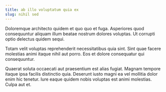 ```yaml
---
title: ab illo voluptatum quia ex
slug: nihil sed
---
```


Doloremque architecto quidem et quo quo et fuga. Asperiores quod consequuntur aliquam illum beatae nostrum dolores voluptas. Ut corrupti optio delectus quidem sequi.

Totam velit voluptas reprehenderit necessitatibus quia sint. Sint quae facere molestias animi itaque nihil aut porro. Eos et dolore consequatur qui consequuntur.

Quaerat soluta occaecati aut praesentium est alias fugiat. Magnam tempore itaque ipsa facilis distinctio quia. Deserunt iusto magni ea vel mollitia dolor enim hic tenetur. Iure eaque quidem nobis voluptas est animi molestias. Culpa aut et.
